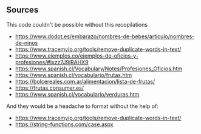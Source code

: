 ## Sources

This code couldn't be possible without this recopilations

- https://www.dodot.es/embarazo/nombres-de-bebes/articulo/nombres-de-ninos
- https://www.tracemyip.org/tools/remove-duplicate-words-in-text/
- https://www.ejemplos.co/ejemplos-de-oficios-y-profesiones/#ixzz7J9jRAHX9
- https://www.spanish.cl/Vocabulary/Notes/Profesiones_Oficios.htm
- https://www.spanish.cl/vocabulario/frutas.htm
- https://bolcereales.com.ar/alimentacion/lista-de-frutas/
- https://frutas.consumer.es/
- https://www.spanish.cl/vocabulario/verduras.htm

And they would be a headache to format without the help of:

- https://www.tracemyip.org/tools/remove-duplicate-words-in-text/
- https://string-functions.com/case.aspx

